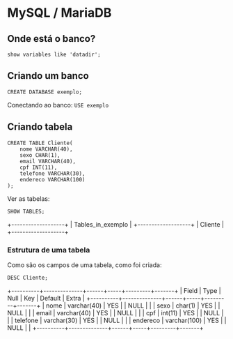 # MySQL / MariaDB

## Onde está o banco?

```
show variables like 'datadir';
```

## Criando um banco

```
CREATE DATABASE exemplo;
```

Conectando ao banco: `USE exemplo`

## Criando tabela

```
CREATE TABLE Cliente(
    nome VARCHAR(40),
    sexo CHAR(1),
    email VARCHAR(40),
    cpf INT(11),
    telefone VARCHAR(30),
    endereco VARCHAR(100)
);
```

Ver as tabelas:

```
SHOW TABLES;
```

+-------------------+
| Tables_in_exemplo |
+-------------------+
| Cliente           |
+-------------------+

### Estrutura de uma tabela

Como são os campos de uma tabela, como foi criada:

```
DESC Cliente;
```

+----------+--------------+------+-----+---------+-------+
| Field    | Type         | Null | Key | Default | Extra |
+----------+--------------+------+-----+---------+-------+
| nome     | varchar(40)  | YES  |     | NULL    |       |
| sexo     | char(1)      | YES  |     | NULL    |       |
| email    | varchar(40)  | YES  |     | NULL    |       |
| cpf      | int(11)      | YES  |     | NULL    |       |
| telefone | varchar(30)  | YES  |     | NULL    |       |
| endereco | varchar(100) | YES  |     | NULL    |       |
+----------+--------------+------+-----+---------+-------+

